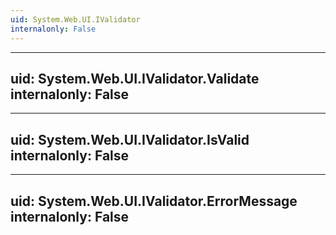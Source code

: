 ```yaml
---
uid: System.Web.UI.IValidator
internalonly: False
---
```


---
uid: System.Web.UI.IValidator.Validate
internalonly: False
---

---
uid: System.Web.UI.IValidator.IsValid
internalonly: False
---

---
uid: System.Web.UI.IValidator.ErrorMessage
internalonly: False
---

